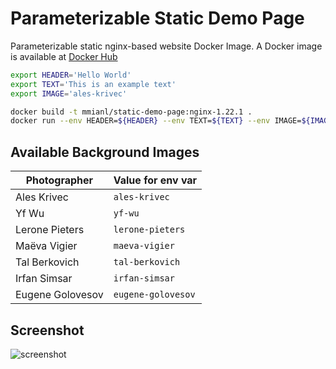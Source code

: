 # Parameterizable Static Demo Page
Parameterizable static nginx-based website Docker Image. A Docker image is available at [Docker Hub](https://hub.docker.com/r/mmianl/static-demo-page)

```sh
export HEADER='Hello World'
export TEXT='This is an example text'
export IMAGE='ales-krivec'

docker build -t mmianl/static-demo-page:nginx-1.22.1 .
docker run --env HEADER=${HEADER} --env TEXT=${TEXT} --env IMAGE=${IMAGE} -p 8080:80 mmianl/static-demo-page:nginx-1.22.1
```

## Available Background Images
| Photographer     | Value for env var  |
|------------------|--------------------|
| Ales Krivec      | `ales-krivec`      |
| Yf Wu            | `yf-wu`            |
| Lerone Pieters   | `lerone-pieters`   |
| Maëva Vigier     | `maeva-vigier`     |
| Tal Berkovich    | `tal-berkovich`    |
| Irfan Simsar     | `irfan-simsar`     |
| Eugene Golovesov | `eugene-golovesov` |

## Screenshot
![screenshot](docs/screenshot.png)
